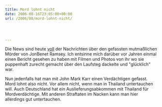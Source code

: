 ```yaml
---
title: Mord lohnt nicht
date: 2006-08-16T23:05:00+00:00
url: /2006/08/mord-lohnt-nicht/




---
```

Die News sind heute [voll][1] der Nachrichten über den gefassten mutmaßlichen Mörder von JonBenet Ramsey. Ich entsinne mich darüber vor Jahren einmal einen Bericht gesehen zu haben mit Filmen und Photos von ihr wo sie puppenhaft zurecht gemacht über den Laufsteg dackelte und "glücklich" war.

Nun jedenfalls hat man mit John Mark Karr einen Verdächtigen gefasst. Mord lohnt also nicht. Vor allem nicht, wenn man in Thailand untertauchen will. Auch Deutschland hat ein Auslieferungsabkommen mit Thailand für Mordverdächtige. Mit anderen Straftaten im Nacken kann man hier allerdings gut untertauchen.

 [1]: http://www.nationmultimedia.com/breakingnews/read.php?newsid=30011305
